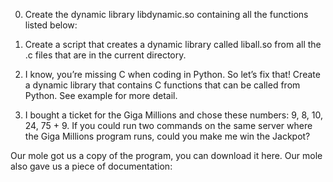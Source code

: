 0. Create the dynamic library libdynamic.so containing all the functions listed below:

1. Create a script that creates a dynamic library called liball.so from all the .c files that are in the current directory.

2. I know, you’re missing C when coding in Python. So let’s fix that!
Create a dynamic library that contains C functions that can be called from Python. See example for more detail.

3. I bought a ticket for the Giga Millions and chose these numbers: 9, 8, 10, 24, 75 + 9. If you could run two commands on the same server where the Giga Millions program runs, could you make me win the Jackpot?



Our mole got us a copy of the program, you can download it here. Our mole also gave us a piece of documentation:
